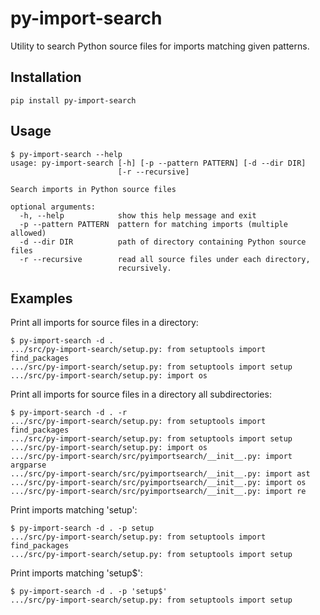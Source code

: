 py-import-search
================

Utility to search Python source files for imports matching given patterns.

Installation
------------

```
pip install py-import-search
```

Usage
-----

```
$ py-import-search --help
usage: py-import-search [-h] [-p --pattern PATTERN] [-d --dir DIR]
                        [-r --recursive]

Search imports in Python source files

optional arguments:
  -h, --help            show this help message and exit
  -p --pattern PATTERN  pattern for matching imports (multiple allowed)
  -d --dir DIR          path of directory containing Python source files
  -r --recursive        read all source files under each directory,
                        recursively.

```

Examples
--------
Print all imports for source files in a directory:
```
$ py-import-search -d .
.../src/py-import-search/setup.py: from setuptools import find_packages
.../src/py-import-search/setup.py: from setuptools import setup
.../src/py-import-search/setup.py: import os
```

Print all imports for source files in a directory all subdirectories:
```
$ py-import-search -d . -r
.../src/py-import-search/setup.py: from setuptools import find_packages
.../src/py-import-search/setup.py: from setuptools import setup
.../src/py-import-search/setup.py: import os
.../src/py-import-search/src/pyimportsearch/__init__.py: import argparse
.../src/py-import-search/src/pyimportsearch/__init__.py: import ast
.../src/py-import-search/src/pyimportsearch/__init__.py: import os
.../src/py-import-search/src/pyimportsearch/__init__.py: import re
```

Print imports matching 'setup':
```
$ py-import-search -d . -p setup
.../src/py-import-search/setup.py: from setuptools import find_packages
.../src/py-import-search/setup.py: from setuptools import setup
```

Print imports matching 'setup$':
```
$ py-import-search -d . -p 'setup$'
.../src/py-import-search/setup.py: from setuptools import setup
```

